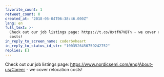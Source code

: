 ```yaml
---
favorite_count: 1
retweet_count: 0
created_at: "2018-06-04T06:38:46.000Z"
lang: en
full_text: >-
  Check out our job listings page: https://t.co/8xtfN7VBTn - we cover relocation
  costs!
in_reply_to_screen_name: coderbyheart
in_reply_to_status_id_str: "1003526456759242752"
replies: []
---
```


Check out our job listings page:
<https://www.nordicsemi.com/eng/About-us/Career> - we cover relocation costs!
